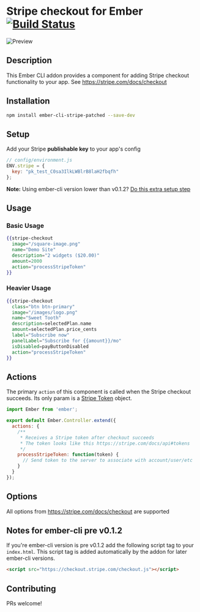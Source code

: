 # Stripe checkout for Ember [![Build Status](https://travis-ci.org/sweettooth/ember-cli-stripe.svg?branch=master)](http://travis-ci.org/sweettooth/ember-cli-stripe)

![Preview](https://www.sweettoothrewards.com/wp-content/uploads/stripe-checkout.png)

## Description
This Ember CLI addon provides a component for adding Stripe checkout functionality to your app. See https://stripe.com/docs/checkout

## Installation
```sh
npm install ember-cli-stripe-patched --save-dev
```

## Setup
Add your Stripe **publishable key** to your app's config

```javascript
// config/environment.js
ENV.stripe = {
  key: "pk_test_C0sa3IlkLWBlrB8laH2fbqfh"
};
```
**Note:** Using ember-cli version lower than v0.1.2? [Do this extra setup step](https://github.com/sweettooth/ember-cli-stripe#notes-for-ember-cli-pre-v012)

## Usage

### Basic Usage
```handlebars
{{stripe-checkout
  image="/square-image.png"
  name="Demo Site"
  description="2 widgets ($20.00)"
  amount=2000
  action="processStripeToken"
}}
```

### Heavier Usage
```handlebars
{{stripe-checkout
  class="btn btn-primary"
  image="/images/logo.png"
  name="Sweet Tooth"
  description=selectedPlan.name
  amount=selectedPlan.price_cents
  label="Subscribe now" 
  panelLabel="Subscribe for {{amount}}/mo"
  isDisabled=payButtonDisabled
  action="processStripeToken"
}}
```

## Actions

The primary `action` of this component is called when the Stripe checkout succeeds. Its only param is a [Stripe Token](https://stripe.com/docs/api#tokens) object.

```javascript
import Ember from 'ember';

export default Ember.Controller.extend({
  actions: {
    /**
     * Receives a Stripe token after checkout succeeds
     * The token looks like this https://stripe.com/docs/api#tokens
     */
    processStripeToken: function(token) {
      // Send token to the server to associate with account/user/etc
    }
  }
});
```

## Options
All options from https://stripe.com/docs/checkout are supported

## Notes for ember-cli pre v0.1.2
If you're ember-cli version is pre v0.1.2 add the following script tag to your `index.html`. This script tag is added automatically by the addon for later ember-cli versions.
```html
<script src="https://checkout.stripe.com/checkout.js"></script>
```

## Contributing
PRs welcome!
